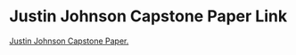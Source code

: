 # Justin Johnson Capstone Paper Link 
<a href="" target="_blank">Justin Johnson Capstone Paper.</a>
